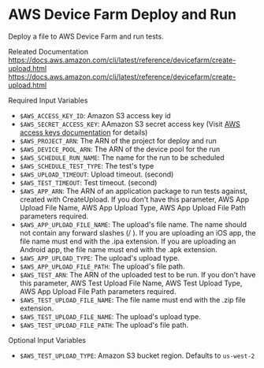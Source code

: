 # AWS Device Farm Deploy and Run

Deploy a file to AWS Device Farm and run tests.

Releated Documentation
https://docs.aws.amazon.com/cli/latest/reference/devicefarm/create-upload.html
https://docs.aws.amazon.com/cli/latest/reference/devicefarm/create-upload.html

Required Input Variables
- `$AWS_ACCESS_KEY_ID`: Amazon S3 access key id
- `$AWS_SECRET_ACCESS_KEY`: AAmazon S3 secret access key (Visit [AWS access keys documentation](https://docs.aws.amazon.com/general/latest/gr/aws-sec-cred-types.html#access-keys-and-secret-access-keys) for details)
- `$AWS_PROJECT_ARN`: The ARN of the project for deploy and run
- `$AWS_DEVICE_POOL_ARN`: The ARN of the device pool for the run
- `$AWS_SCHEDULE_RUN_NAME`: The name for the run to be scheduled
- `$AWS_SCHEDULE_TEST_TYPE`: The test's type
- `$AWS_UPLOAD_TIMEOUT`: Upload timeout. (second)
- `$AWS_TEST_TIMEOUT`: Test timeout. (second)
- `$AWS_APP_ARN`: The ARN of an application package to run tests against, created with CreateUpload. If you don't have this parameter, AWS App Upload File Name, AWS App Upload Type, AWS App Upload File Path parameters required.
- `$AWS_APP_UPLOAD_FILE_NAME`: The upload's file name. The name should not contain any forward slashes (/ ). If you are uploading an iOS app, the file name must end with the .ipa extension. If you are uploading an Android app, the file name must end with the .apk extension.
- `$AWS_APP_UPLOAD_TYPE`: The upload's upload type.
- `$AWS_APP_UPLOAD_FILE_PATH`: The upload's file path.
- `$AWS_TEST_ARN`: The ARN of the uploaded test to be run. If you don't have this parameter, AWS Test Upload File Name, AWS Test Upload Type, AWS App Upload File Path parameters required.
- `$AWS_TEST_UPLOAD_FILE_NAME`: The file name must end with the .zip file extension.
- `$AWS_TEST_UPLOAD_FILE_NAME`: The upload's upload type.
- `$AWS_TEST_UPLOAD_FILE_PATH`: The upload's file path.

Optional Input Variables
- `$AWS_TEST_UPLOAD_TYPE`: Amazon S3 bucket region. Defaults to `us-west-2`
